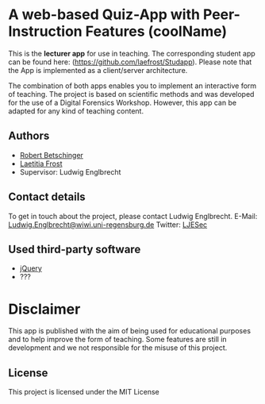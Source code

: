 # A web-based Quiz-App with Peer-Instruction Features (coolName)

This is the **lecturer app** for use in teaching. The corresponding student app can be found here: (https://github.com/laefrost/Studapp). Please note that the App is implemented as a client/server architecture.

The combination of both apps enables you to implement an interactive form of teaching. The project is based on scientific methods and was developed for the use of a Digital Forensics Workshop. However, this app can be adapted for any kind of teaching content.



## Authors
* [Robert Betschinger]() 
* [Laetitia Frost]()
* Supervisor: Ludwig Englbrecht
 
## Contact details
To get in touch about the project, please contact Ludwig Englbrecht.
E-Mail: Ludwig.Englbrecht@wiwi.uni-regensburg.de
Twitter: [LJESec](https://twitter.com/LJESec)


## Used third-party software
* [jQuery](https://jquery.com/) 
* ???

# Disclaimer
This app is published with the aim of being used for educational purposes and to help improve the form of teaching. Some features are still in development and we not responsible for the misuse of this project.



## License
This project is licensed under the MIT License
